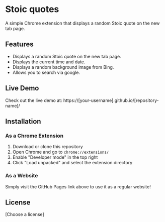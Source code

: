 # Stoic quotes

A simple Chrome extension that displays a random Stoic quote on the new tab page.

## Features

- Displays a random Stoic quote on the new tab page.
- Displays the current time and date.
- Displays a random background image from Bing.
- Allows you to search via google.

## Live Demo
Check out the live demo at: https://[your-username].github.io/[repository-name]/

## Installation

### As a Chrome Extension
1. Download or clone this repository
2. Open Chrome and go to `chrome://extensions/`
3. Enable "Developer mode" in the top right
4. Click "Load unpacked" and select the extension directory

### As a Website
Simply visit the GitHub Pages link above to use it as a regular website!

## License
[Choose a license]



